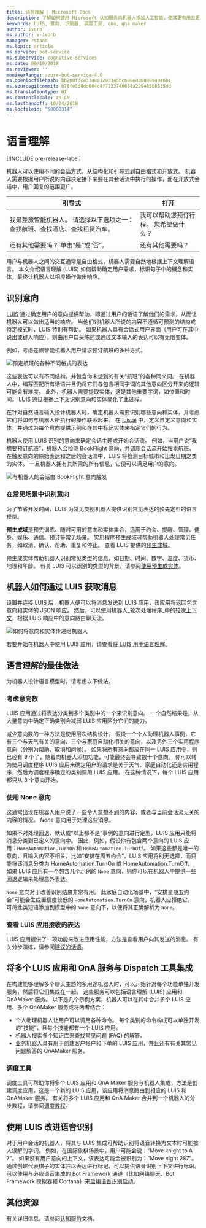 ```yaml
---
title: 语言理解 | Microsoft Docs
description: 了解如何使用 Microsoft 认知服务向机器人添加人工智能，使其更有用且更具吸引力。
keywords: LUIS, 意向, 识别器, 调度工具, qna, qna maker
author: ivorb
ms.author: v-ivorb
manager: rstand
ms.topic: article
ms.service: bot-service
ms.subservice: cognitive-services
ms.date: 09/19/2018
ms.reviewer: ''
monikerRange: azure-bot-service-4.0
ms.openlocfilehash: bb280f3c43348a1293345bc698e83608694946b1
ms.sourcegitcommit: b78fe3d8dd604c4f7233740658a229e85b8535dd
ms.translationtype: HT
ms.contentlocale: zh-CN
ms.lasthandoff: 10/24/2018
ms.locfileid: "50000314"
---
```

# <a name="language-understanding"></a>语言理解

[!INCLUDE [pre-release-label](../includes/pre-release-label.md)]

机器人可以使用不同的会话方式，从结构化和引导式到自由格式和开放式。 机器人需要根据用户所说的内容决定接下来要在其会话流中执行的操作，而在开放式会话中，用户回复的范围更广。

| 引导式 | 打开 |
|------|------|
| 我是差旅智能机器人。 请选择以下选项之一：查找航班、查找酒店、查找租赁汽车。 | 我可以帮助您预订行程。 您希望做什么？ |
| 还有其他需要吗？ 单击“是”或“否”。 | 还有其他需要吗？ |

用户与机器人之间的交互通常是自由格式，机器人需要自然地根据上下文理解语言。 本文介绍语言理解 (LUIS) 如何帮助确定用户需求，标识句子中的概念和实体，最终让机器人以相应操作做出响应。

## <a name="recognize-intent"></a>识别意向

[LUIS](https://docs.microsoft.com/en-us/azure/cognitive-services/luis/home) 通过确定用户的意向提供帮助，即通过用户的话语了解他们的需求，从而让机器人可以做出适当的响应。 当他们对机器人所说的内容不遵循可预测的结构或特定模式时，LUIS 特别有帮助。 如果机器人具有会话式用户界面（用户可在其中说出或键入响应），则由用户口头陈述或通过文本输入的表达可以有无限变体。

例如，考虑差旅智能机器人用户请求预订航班的多种方式。

![预定航班的各种不同格式的表达](media/cognitive-services-add-bot-language/cognitive-services-luis-utterances.png)

这些表达可以有不同结构，并包含你未想到的有关“航班”的各种同义词。 在机器人中，编写匹配所有话语并且仍将它们与包含相同字词的其他意向区分开来的逻辑可能会有难度。 此外，机器人需要提取实体，这是其他重要字词，如位置和时间。 LUIS 通过根据上下文识别意向和实体简化了此过程。

在针对自然语言输入设计机器人时，确定机器人需要识别哪些意向和实体，并考虑它们将如何与机器人所执行的操作联系起来。 在 [luis.ai](https://www.luis.ai) 中，定义自定义意向和实体，并通过为每个意向提供示例和在其中标记实体来指定它们的行为。

机器人使用 LUIS 识别的意向来确定会话主题或开始会话流。 例如，当用户说“我想要预订航班”，机器人会检测 BookFlight 意向，并调用会话流开始搜索航班。 在触发意向的原始表达和之后的会话流中，LUIS 将检测目标城市和出发日期之类的实体。 一旦机器人拥有其所需的所有信息，它便可以满足用户的意向。

![与机器人的会话由 BookFlight 意向触发](media/cognitive-services-add-bot-language/cognitive-services-luis-conversation-high-level.png)

### <a name="recognize-intent-in-common-scenarios"></a>在常见场景中识别意向

为了节省开发时间，LUIS 为常见类别机器人提供识别常见表达的预先定型的语言模型。 

**预生成域**是预先训练、随时可用的意向和实体集合，适用于约会、提醒、管理、健身、娱乐、通信、预订等常见场景。 实用程序预生成域可帮助机器人处理常见任务，如取消、确认、帮助、重复和停止。 查看 LUIS 提供的[预生成域](https://docs.microsoft.com/en-us/azure/cognitive-services/LUIS/luis-how-to-use-prebuilt-domains)。

预生成实体帮助机器人识别常见类型的信息，如日期、时间、数字、温度、货币、地理和年龄。 有关 LUIS 可以识别的类型的背景，请参阅[使用预生成实体](https://docs.microsoft.com/en-us/azure/cognitive-services/LUIS/pre-builtentities)。

## <a name="how-your-bot-gets-messages-from-luis"></a>机器人如何通过 LUIS 获取消息

设置并连接 LUIS 后，机器人便可以将消息发送到 LUIS 应用，该应用将返回包含意向和实体的 JSON 响应。 然后，可以使用机器人_轮次处理程序_中的[轮次上下文](~/v4sdk/bot-builder-basics.md#defining-a-turn)，根据 LUIS 响应中的意向路由聊天流。 

![如何将意向和实体传递给机器人](./media/cognitive-services-add-bot-language/cognitive-services-luis-message-flow-bot-code.png)

若要开始在机器人中使用 LUIS 应用，请查看[将 LUIS 用于语言理解](https://docs.microsoft.com/en-us/azure/bot-service/bot-builder-howto-v4-luis?view=azure-bot-service-4.0)。

## <a name="best-practices-for-language-understanding"></a>语言理解的最佳做法

为机器人设计语言模型时，请考虑以下做法。

### <a name="consider-the-number-of-intents"></a>考虑意向数

LUIS 应用通过将表达分类到多个类别中的一个来识别意向。 一个自然结果是，从大量意向中确定正确类别会减弱 LUIS 应用区分它们的能力。

减少意向数的一种方法是使用层次结构设计。 假设一个个人助理机器人事例，它有三个与天气有关的意向、三个与家庭自动化相关的意向，以及另外三个实用程序意向（分别为帮助、取消和问候）。 如果将所有意向都放在同一 LUIS 应用中，则已经有 9 个了，随着向机器人添加功能，可能最终会导致数十个意向。 你可以转为使用调度程序 LUIS 应用来确定用户的请求是关于天气、家庭自动化还是实用程序，然后为调度程序确定的类别调用 LUIS 应用。 在这种情况下，每个 LUIS 应用都只从 3 个意向开始。

### <a name="use-a-none-intent"></a>使用 None 意向

这通常出现在机器人用户说了一些令人意想不到的内容，或者与当前会话流无关的内容的情况。 _None_ 意向用于处理这些消息。

如果不对处理回退、默认或“以上都不是”事例的意向进行定型，LUIS 应用只能将消息分类到已定义的意向中。 因此，例如，假设你有包含两个意向的 LUIS 应用：`HomeAutomation.TurnOn` 和 `HomeAutomation.TurnOff`。 如果这些都是唯一的意向，且输入内容不相关，比如“安排在周五约会”，LUIS 应用将别无选择，而只能将该消息分类为 HomeAutomation.TurnOn 或 HomeAutomation.TurnOff。 如果 LUIS 应用有一个包含几个示例的 `None` 意向，则你可以在机器人中提供一些回退逻辑来处理意外表达。

`None` 意向对于改善识别结果非常有用。 此家庭自动化场景中，“安排星期五约会”可能会生成置信度较低的 `HomeAutomation.TurnOn` 意向，机器人应拒绝它。 可将此类短语添加到模型中的 `None` 意向下，以便将其正确解析为 `None`。

### <a name="review-the-utterances-that-luis-app-receives"></a>查看 LUIS 应用接收的表达

LUIS 应用提供了一项功能来改进应用性能，方法是查看用户向其发送的消息。 有关分步演练，请参阅[建议的话语](https://docs.microsoft.com/azure/cognitive-services/LUIS/label-suggested-utterances)。


## <a name="integrate-multiple-luis-apps-and-qna-services-with-the-dispatch-tool"></a>将多个 LUIS 应用和 QnA 服务与 Dispatch 工具集成

在构建能够理解多个聊天主题的多用途机器人时，可以开始针对每个功能单独开发服务，然后将它们集成在一起。 这些服务可以包括语言理解 (LUIS) 应用和 QnAMaker 服务。 以下是几个示例方案，机器人可以在其中合并多个 LUIS 应用、多个 QnAMaker 服务或将两者结合：

* 个人助理机器人让用户可以调用各种命令。 每个类别的命令构成可以单独开发的“技能”，且每个技能都有一个 LUIS 应用。
* 机器人搜索多个知识库来查找常见问题 (FAQ) 的解答。
* 业务机器人具有用于创建客户帐户和下单的 LUIS 应用，并且还有有关其常见问题解答的 QnAMaker 服务。  

### <a name="the-dispatch-tool"></a>调度工具

调度工具可帮助你将多个 LUIS 应用和 QnA Maker 服务与机器人集成，方法是创建调度应用，这是一个新的 LUIS 应用，该应用将消息路由到相应的 LUIS 和 QnAMaker 服务。 有关将多个 LUIS 应用和 QnA Maker 合并到一个机器人的分步教程，请参阅[调度教程](./bot-builder-tutorial-dispatch.md)。

## <a name="use-luis-to-improve-speech-recognition"></a>使用 LUIS 改进语音识别

对于用户会话的机器人，将其与 LUIS 集成可帮助识别将语音转换为文本时可能被人误解的字词。  例如，在国际象棋场景中，用户可能会说：“Move knight to A 7”。 如果没有用户意向的上下文，该表达可能会被识别为：“Move night 287”。 通过创建代表棋子的实体并以表达进行标记，可以提供语音识别上下文进行标识。 可以使用与必应语音集成的 Bot Framework 通道（比如网络聊天、Bot Framework 模拟器和 Cortana）来[启用语音识别启动](https://docs.microsoft.com/en-us/azure/bot-service/bot-service-manage-speech-priming?view=azure-bot-service-4.0)。  

## <a name="additional-resources"></a>其他资源
有关详细信息，请参阅[认知服务](https://docs.microsoft.com/en-us/azure/cognitive-services/)文档。
